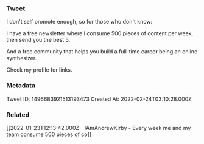### Tweet
I don't self promote enough, so for those who don't know:

I have a free newsletter where I consume 500 pieces of content per week, then send you the best 5.

And a free community that helps you build a full-time career being an online synthesizer.

Check my profile for links.

### Metadata
Tweet ID: 1496683921513193473
Created At: 2022-02-24T03:10:28.000Z

### Related
[[2022-01-23T12:13:42.000Z - IAmAndrewKirby - Every week me and my team consume 500 pieces of co]]

